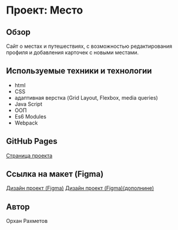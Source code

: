 # Проект: Место

## Обзор
Сайт о меcтах и путешествиях, с возможностью редактирования профиля и добавления карточек с новыми местами.

## Используемые техники и технологии
- html
- CSS
- адаптивная верстка (Grid Layout, Flexbox, media queries)
- Java Script
- ООП
- Es6 Modules
- Webpack

## GitHub Pages
<a href="https://orkhanrakhmetov.github.io/mesto/">Страница проекта</a>

## Ссылка на макет (Figma)
<a href="https://www.figma.com/file/kRVLKwYG3d1HGLvh7JFWRT/JavaScript.-Sprint-6?node-id=0%3A1">Дизайн проект (Figma)</a>
<a href="https://www.figma.com/file/PSdQFRHoxXJFs2FH8IXViF/JavaScript.-Sprint-9?node-id=0%3A1">Дизайн проект (Figma)(дополнине)</a>

## Автор
Орхан Рахметов

